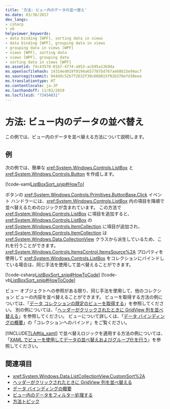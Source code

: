 ```yaml
---
title: '方法: ビュー内のデータの並べ替え'
ms.date: 03/30/2017
dev_langs:
- csharp
- vb
helpviewer_keywords:
- data binding [WPF], sorting data in views
- data binding [WPF], grouping data in views
- grouping data in views [WPF]
- views [WPF], sorting data
- views [WPF], grouping data
- sorting data in views [WPF]
ms.assetid: f4c43578-01b7-4774-a953-acb95a13b94a
ms.openlocfilehash: 14314ed019f9194a657787bd767ae68615e94ac7
ms.sourcegitcommit: 944ddc52b7f2632f30c668815f92b378efd38eea
ms.translationtype: HT
ms.contentlocale: ja-JP
ms.lasthandoff: 11/03/2019
ms.locfileid: "73454831"
---
```

# <a name="how-to-sort-data-in-a-view"></a>方法: ビュー内のデータの並べ替え
この例では、ビュー内のデータを並べ替える方法について説明します。  
  
## <a name="example"></a>例  
 次の例では、簡単な <xref:System.Windows.Controls.ListBox> と <xref:System.Windows.Controls.Button> を作成します。  
  
 [!code-xaml[ListBoxSort_snip#HowTo](~/samples/snippets/csharp/VS_Snippets_Wpf/ListBoxSort_snip/CSharp/Window1.xaml#howto)]  
  
 ボタンの <xref:System.Windows.Controls.Primitives.ButtonBase.Click> イベント ハンドラーには、<xref:System.Windows.Controls.ListBox> 内の項目を降順で並べ替えるためのロジックが含まれています。 この方法で <xref:System.Windows.Controls.ListBox> に項目を追加すると、<xref:System.Windows.Controls.ListBox> の <xref:System.Windows.Controls.ItemCollection> に項目が追加され、<xref:System.Windows.Controls.ItemCollection> は <xref:System.Windows.Data.CollectionView> クラスから派生しているため、これを行うことができます。 <xref:System.Windows.Controls.ItemsControl.ItemsSource%2A> プロパティを使用して <xref:System.Windows.Controls.ListBox> をコレクションにバインドしている場合は、同じ手法を使用して並べ替えることができます。  
  
 [!code-csharp[ListBoxSort_snip#HowToCode](~/samples/snippets/csharp/VS_Snippets_Wpf/ListBoxSort_snip/CSharp/Window1.xaml.cs#howtocode)]
 [!code-vb[ListBoxSort_snip#HowToCode](~/samples/snippets/visualbasic/VS_Snippets_Wpf/ListBoxSort_snip/visualbasic/window1.xaml.vb#howtocode)]  
  
 ビュー オブジェクトへの参照がある限り、同じ手法を使用して、他のコレクション ビューの内容を並べ替えることができます。 ビューを取得する方法の例については、「[データ コレクションの既定のビューを取得する](how-to-get-the-default-view-of-a-data-collection.md)」を参照してください。 別の例については、「[ヘッダーがクリックされたときに GridView 列を並べ替える](../controls/how-to-sort-a-gridview-column-when-a-header-is-clicked.md)」を参照してください。 ビューについて詳しくは、「[データ バインディングの概要](../../../desktop-wpf/data/data-binding-overview.md)」の「コレクションへのバインド」をご覧ください。  
  
 [!INCLUDE[TLA#tla_xaml](../../../../includes/tlasharptla-xaml-md.md)] で並べ替えロジックを適用する方法の例については、「[XAML でビューを使用してデータの並べ替えおよびグループ化を行う](how-to-sort-and-group-data-using-a-view-in-xaml.md)」を参照してください。  
  
## <a name="see-also"></a>関連項目

- <xref:System.Windows.Data.ListCollectionView.CustomSort%2A>
- [ヘッダーがクリックされたときに GridView 列を並べ替える](../controls/how-to-sort-a-gridview-column-when-a-header-is-clicked.md)
- [データ バインディングの概要](../../../desktop-wpf/data/data-binding-overview.md)
- [ビュー内のデータをフィルター処理する](how-to-filter-data-in-a-view.md)
- [方法トピック](data-binding-how-to-topics.md)

